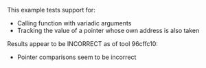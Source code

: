 This example tests support for:

* Calling function with variadic arguments
* Tracking the value of a pointer whose own address is also taken

Results appear to be INCORRECT as of tool 96cffc10:

* Pointer comparisons seem to be incorrect
